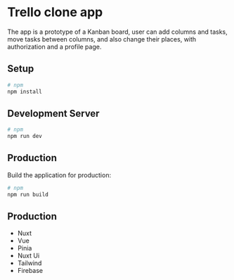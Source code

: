 # Trello clone app

The app is a prototype of a Kanban board, user can add columns and tasks, move tasks between columns, and also change their places, with authorization and a profile page.

## Setup 
```bash
# npm
npm install
```

## Development Server

```bash
# npm
npm run dev
```

## Production

Build the application for production:

```bash
# npm
npm run build
```

## Production
* Nuxt
* Vue
* Pinia
* Nuxt Ui
* Tailwind
* Firebase
